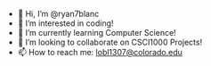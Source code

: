 - 👋 Hi, I’m @ryan7blanc
- 👀 I’m interested in coding!
- 🌱 I’m currently learning Computer Science!
- 💞️ I’m looking to collaborate on CSCI1000 Projects!
- 📫 How to reach me: lobl1307@colorado.edu

<!---
ryan7blanc/ryan7blanc is a ✨ special ✨ repository because its `README.md` (this file) appears on your GitHub profile.
You can click the Preview link to take a look at your changes.
--->
